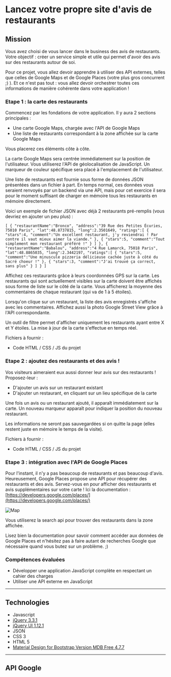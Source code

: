 # Lancez votre propre site d'avis de restaurants

## Mission
 
Vous avez choisi de vous lancer dans le business des avis de restaurants. Votre objectif : créer un service simple et utile qui permet d'avoir des avis sur des restaurants autour de soi.
 
Pour ce projet, vous allez devoir apprendre à utiliser des API externes, telles que celles de Google Maps et de Google Places (votre plus gros concurrent ;) ). Et ce n'est pas tout : vous allez devoir orchestrer toutes ces informations de manière cohérente dans votre application !
 
### Etape 1 : la carte des restaurants
 
Commencez par les fondations de votre application. Il y aura 2 sections principales :
 
- Une carte Google Maps, chargée avec l'API de Google Maps
- Une liste de restaurants correspondant à la zone affichée sur la carte Google Maps
 
Vous placerez ces éléments côte à côte.
 
La carte Google Maps sera centrée immédiatement sur la position de l'utilisateur. Vous utiliserez l'API de géolocalisation de JavaScript. Un marqueur de couleur spécifique sera placé à l'emplacement de l'utilisateur.
 
Une liste de restaurants est fournie sous forme de données JSON présentées dans un fichier à part. En temps normal, ces données vous seraient renvoyés par un backend via une API, mais pour cet exercice il sera pour le moment suffisant de charger en mémoire tous les restaurants en mémoire directement.

Voici un exemple de fichier JSON avec déjà 2 restaurants pré-remplis (vous devriez en ajouter un peu plus) :
 
`[
   {
      "restaurantName":"Bronco",
      "address":"39 Rue des Petites Écuries, 75010 Paris",
      "lat":48.8737815,
      "long":2.3501649,
      "ratings":[
         {
            "stars":4,
            "comment":"Un excellent restaurant, j'y reviendrai ! Par contre il vaut mieux aimer la viande."
         },
         {
            "stars":5,
            "comment":"Tout simplement mon restaurant préféré !"
         }
      ]
   },
   {
      "restaurantName":"Babalou",
      "address":"4 Rue Lamarck, 75018 Paris",
      "lat":48.8865035,
      "long":2.3442197,
      "ratings":[
         {
            "stars":5,
            "comment":"Une minuscule pizzeria délicieuse cachée juste à côté du Sacré choeur !"
         },
         {
            "stars":3,
            "comment":"J'ai trouvé ça correct, sans plus"
         }
      ]
   }
] `
 
Affichez ces restaurants grâce à leurs coordonnées GPS sur la carte. Les restaurants qui sont actuellement visibles sur la carte doivent être affichés sous forme de liste sur le côté de la carte. Vous afficherez la moyenne des commentaires de chaque restaurant (qui va de 1 à 5 étoiles).
 
Lorsqu'on clique sur un restaurant, la liste des avis enregistrés s'affiche avec les commentaires. Affichez aussi la photo Google Street View grâce à l'API correspondante.
 
Un outil de filtre permet d'afficher uniquement les restaurants ayant entre X et Y étoiles. La mise à jour de la carte s'effectue en temps réel.

Fichiers à fournir :
- Code HTML / CSS / JS du projet
 
### Etape 2 : ajoutez des restaurants et des avis !

Vos visiteurs aimeraient eux aussi donner leur avis sur des restaurants ! Proposez-leur :
 
- D'ajouter un avis sur un restaurant existant
- D'ajouter un restaurant, en cliquant sur un lieu spécifique de la carte
 
Une fois un avis ou un restaurant ajouté, il apparaît immédiatement sur la carte. Un nouveau marqueur apparaît pour indiquer la position du nouveau restaurant.
 
Les informations ne seront pas sauvegardées si on quitte la page (elles restent juste en mémoire le temps de la visite).
 
Fichiers à fournir :
- Code HTML / CSS / JS du projet
 
### Etape 3 : intégration avec l'API de Google Places
 
Pour l'instant, il n'y a pas beaucoup de restaurants et pas beaucoup d'avis. Heureusement, Google Places propose une API pour récupérer des restaurants et des avis. Servez-vous en pour afficher des restaurants et avis supplémentaires sur votre carte ! Ici la documentation : [https://developers.google.com/places/](https://developers.google.com/places/)
 
![Map](https://user.oc-static.com/upload/2017/09/11/15051445963709_Screen%20Shot%202017-09-11%20at%205.34.49%20PM.png)

Vous utiliserez la search api pour trouver des restaurants dans la zone affichée.
 
Lisez bien la documentation pour savoir comment accéder aux données de Google Places et n'hésitez pas à faire autant de recherches Google que nécessaire quand vous butez sur un problème. ;)
 
### Compétences évaluées
 
- Développer une application JavaScript complète en respectant un cahier des charges
- Utiliser une API externe en JavaScript
 
----
 
## Technologies
 
* Javascript
* [jQuery 3.3.1](https://jquery.com/)
* [jQuery UI 1.12.1](https://jqueryui.com/)
* JSON
* CSS 3
* HTML 5
* [Material Design for Bootstrap Version MDB Free 4.7.7](https://mdbootstrap.com/)
 
----

## API Google

